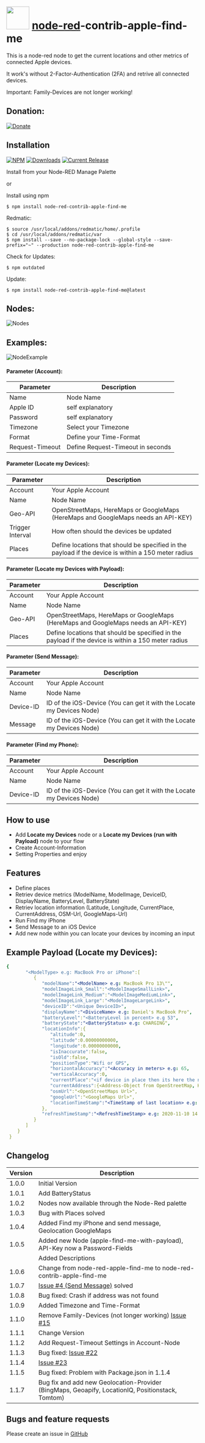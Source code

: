 # <img src="https://github.com/PfisterDaniel/node-red-contrib-apple-find-me/blob/master/nodes/icons/apple.svg" width="60"> [node-red](http://nodered.org)-contrib-apple-find-me
This is a node-red node to get the current locations and other metrics of connected Apple devices.

It work's without 2-Factor-Authentication (2FA) and retrive all connected devices.

Important: Family-Devices are not longer working!

## Donation:
[![Donate](https://img.shields.io/badge/Donate-PayPal-green.svg?style=flat&logo=PayPal)](https://www.paypal.com/donate/?hosted_button_id=NF8XH8AMXZV2J)


## Installation
[![NPM](https://nodei.co/npm/node-red-contrib-apple-find-me.png)](https://npmjs.org/package/node-red-contrib-apple-find-me)
[![Downloads](https://img.shields.io/npm/dm/node-red-contrib-apple-find-me.svg)](https://www.npmjs.com/package/node-red-contrib-apple-find-me)
[![Current Release](https://img.shields.io/github/v/release/PfisterDaniel/node-red-contrib-apple-find-me.svg?colorB=4cc61e)](https://github.com/PfisterDaniel/node-red-contrib-apple-find-me/releases/latest)

Install from your Node-RED Manage Palette

or

Install using npm

    $ npm install node-red-contrib-apple-find-me

Redmatic:

    $ source /usr/local/addons/redmatic/home/.profile
    $ cd /usr/local/addons/redmatic/var
    $ npm install --save --no-package-lock --global-style --save-prefix="~" --production node-red-contrib-apple-find-me

Check for Updates:

    $ npm outdated

Update:

    $ npm install node-red-contrib-apple-find-me@latest

## Nodes:
![Nodes](images/nodes.png)

## Examples:
![NodeExample](images/node_examples.png)


#### Parameter (Account):
| Parameter | Description |
| ------ | ------ |
| Name | Node Name |
| Apple ID | self explanatory |
| Password | self explanatory |
| Timezone | Select your Timezone |
| Format | Define your Time-Format |
| Request-Timeout | Define Request-Timeout in seconds |


#### Parameter (Locate my Devices):
| Parameter | Description |
| ------ | ------ |
| Account | Your Apple Account |
| Name | Node Name |
| Geo-API | OpenStreetMaps, HereMaps or GoogleMaps (HereMaps and GoogleMaps needs an API-KEY) |
| Trigger Interval | How often should the devices be updated |
| Places | Define locations that should be specified in the payload if the device is within a 150 meter radius |

#### Parameter (Locate my Devices with Payload):
| Parameter | Description |
| ------ | ------ |
| Account | Your Apple Account |
| Name | Node Name |
| Geo-API | OpenStreetMaps, HereMaps or GoogleMaps (HereMaps and GoogleMaps needs an API-KEY) |
| Places | Define locations that should be specified in the payload if the device is within a 150 meter radius |

#### Parameter (Send Message):
| Parameter | Description |
| ------ | ------ |
| Account | Your Apple Account |
| Name | Node Name |
| Device-ID | ID of the iOS-Device (You can get it with the Locate my Devices Node) |
| Message | ID of the iOS-Device (You can get it with the Locate my Devices Node) |


#### Parameter (Find my Phone):
| Parameter | Description |
| ------ | ------ |
| Account | Your Apple Account |
| Name | Node Name |
| Device-ID | ID of the iOS-Device (You can get it with the Locate my Devices Node) |

## How to use
  * Add **Locate my Devices** node or a **Locate my Devices (run with Payload)** node to your flow
  * Create Account-Information
  * Setting Properties and enjoy



## Features
  * Define places
  * Retriev device metrics (ModelName, ModelImage, DeviceID, DisplayName, BatteryLevel, BatteryState)
  * Retriev location information (Latitude, Longitude, CurrentPlace, CurrentAddress, OSM-Url, GoogleMaps-Url)
  * Run Find my iPhone
  * Send Message to an iOS Device
  * Add new node within you can locate your devices by incoming an input


## Example Payload (Locate my Devices):
```yaml
{
       "<ModelType> e.g: MacBook Pro or iPhone":[
          {
             "modelName":"<ModelName> e.g: MacBook Pro 13\"",
             "modelImageLink_Small":"<ModelImageSmallLink>",
             "modelImageLink_Medium":"<ModelImageMediumLink>",
             "modelImageLink_Large":"<ModelImageLargeLink>",
             "deviceID":"<Unique DeviceID>",
             "displayName":"<DiviceName> e.g: Daniel's MacBook Pro",
             "batteryLevel":"<BatteryLevel in percent> e.g 53",
             "batteryState":"<BatteryStatus> e.g: CHARGING",
             "locationInfo":{
                "altitude":0,
                "latitude":0.00000000000,
                "longitude":0.00000000000,
                "isInaccurate":false,
                "isOld":false,
                "positionType":"Wifi or GPS",
                "horizontalAccuracy":"<Accuracy in meters> e.g: 65,
                "verticalAccuracy":0,
                "currentPlace":"<if device in place then its here the name of place when distance < 150 meters>",
                "currentAddress":{<Address-Object from OpenStreetMap, HereMap or GoogleMaps>},
                "osmUrl":"<OpenStreetMaps Url>",
                "googleUrl":"<GoogleMaps Url>",
                "locationTimeStamp":"<TimeStamp of last location> e.g: 2020-11-10 14:51:12"
             },
             "refreshTimeStamp":"<RefreshTimeStamp> e.g: 2020-11-10 14:54:22"
          }
       ]
    }
 }
 ```


## Changelog
| Version | Description |
| ------ | ----------- |
| 1.0.0 | Initial Version |
| 1.0.1 | Add BatteryStatus |
| 1.0.2 | Nodes now available through the Node-Red palette |
| 1.0.3 | Bug with Places solved |
| 1.0.4 | Added Find my iPhone and send message, Geolocation GoogleMaps |
| 1.0.5 | Added new Node (apple-find-me-with-payload), API-Key now a Password-Fields |
|       | Added Descriptions |
| 1.0.6 | Change from node-red-apple-find-me to node-red-contrib-apple-find-me |
| 1.0.7 | [Issue #4 (Send Message)](https://github.com/PfisterDaniel/node-red-contrib-apple-find-me/issues/4) solved|
| 1.0.8 | Bug fixed: Crash if address was not found |
| 1.0.9 | Added Timezone and Time-Format |
| 1.1.0 | Remove Family-Devices (not longer working) [Issue #15](https://github.com/PfisterDaniel/node-red-contrib-apple-find-me/issues/15)|
| 1.1.1 | Change Version|
| 1.1.2 | Add Request-Timeout Settings in Account-Node|
| 1.1.3 | Bug fixed: [Issue #22](https://github.com/PfisterDaniel/node-red-contrib-apple-find-me/issues/22) |
| 1.1.4 | [Issue #23](https://github.com/PfisterDaniel/node-red-contrib-apple-find-me/issues/23) |
| 1.1.5 | Bug fixed: Problem with Package.json in 1.1.4 |
| 1.1.7 | Bug fix and add new Geolocation-Provider (BingMaps, Geoapify, LocationIQ, Positionstack, Tomtom)  |

## Bugs and feature requests
Please create an issue in [GitHub](https://github.com/PfisterDaniel/node-red-contrib-apple-find-me/issues)
 